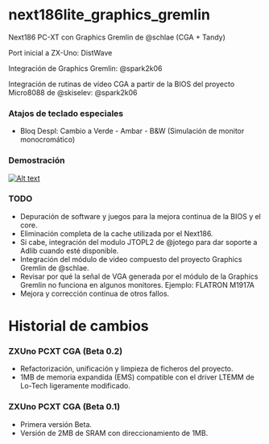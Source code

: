 # next186lite_graphics_gremlin
Next186 PC-XT con Graphics Gremlin de @schlae (CGA + Tandy)

Port inicial a ZX-Uno: DistWave

Integración de Graphics Gremlin: @spark2k06

Integración de rutinas de vídeo CGA a partir de la BIOS del proyecto Micro8088 de @skiselev: @spark2k06

### Atajos de teclado especiales

* Bloq Despl: Cambio a Verde - Ambar - B&W (Simulación de monitor monocromático)

### Demostración

[![Alt text](https://i9.ytimg.com/vi_webp/nYM2x__3_P4/sddefault.webp?v=61ab29b0&sqp=CKD4rI0G&rs=AOn4CLBAn8ZRCPZ9x4Pg56CHQO5mt0UqwA)](https://www.youtube.com/watch?v=nYM2x__3_P4)

### TODO

* Depuración de software y juegos para la mejora continua de la BIOS y el core.
* Eliminación completa de la cache utilizada por el Next186.
* Si cabe, integración del modulo JTOPL2 de @jotego para dar soporte a Adlib cuando esté disponible.
* Integración del módulo de video compuesto del proyecto Graphics Gremlin de @schlae.
* Revisar por qué la señal de VGA generada por el módulo de la Graphics Gremlin no funciona en algunos monitores. Ejemplo: FLATRON M1917A
* Mejora y corrección continua de otros fallos.

# Historial de cambios

### ZXUno PCXT CGA (Beta 0.2)

* Refactorización, unificación y limpieza de ficheros del proyecto.
* 1MB de memoria expandida (EMS) compatible con el driver LTEMM de Lo-Tech ligeramente modificado.

### ZXUno PCXT CGA (Beta 0.1)

* Primera versión Beta.
* Versión de 2MB de SRAM con direccionamiento de 1MB.
